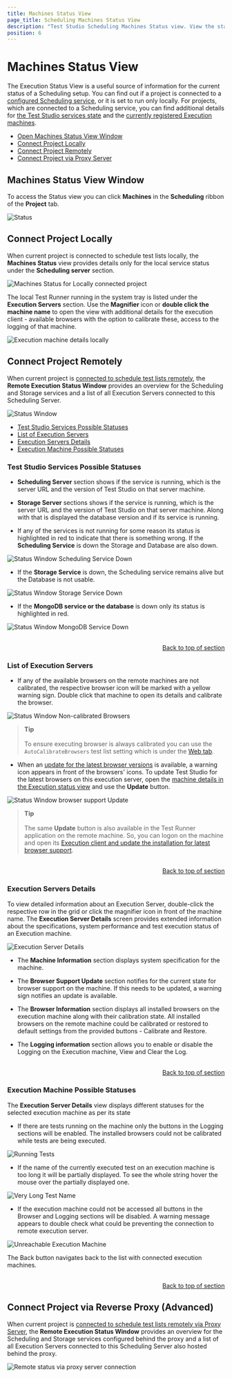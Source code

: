 ```yaml
---
title: Machines Status View 
page_title: Scheduling Machines Status View
description: "Test Studio Scheduling Machines Status view. View the status of the Test Studio Execution Servers connected to a Test Studio Scheduling Server. Access the execution machines details and logging from the Test Studio Project"
position: 6
---
```

# Machines Status View

The Execution Status View is a useful source of information for the current status of a Scheduling setup. You can find out if a project is connected to a <a href="/features/scheduling-test-runs/multiple-machines-scheduling-setup/create-scheduling-server#configure-the-test-studio-scheduling-service" target="_blank">configured Scheduling service</a>, or it is set to run only locally. For projects, which are connected to a Scheduling service, you can find additional details for <a href="#remotely-connected-project">the Test Studio services state</a> and the <a href="#list-of-execution-servers">currently registered Execution machines</a>.

* [Open Machines Status View Window](#machines-status-view-window)
* [Connect Project Locally](#connect-project-locally)
* [Connect Project Remotely](#connect-project-remotely)
* [Connect Project via Proxy Server](#connect-project-via-reverse-proxy-advanced)

## Machines Status View Window

To access the Status view you can click **Machines** in the **Scheduling** ribbon of the **Project** tab.

![Status][1]

## Connect Project Locally 

When current project is connected to schedule test lists locally, the **Machines Status** view provides details only for the local service status under the **Scheduling server** section.

![Machines Status for Locally connected project][2a]

The local Test Runner running in the system tray is listed under the **Execution Servers** section. Use the **Magnifier** icon or **double click the machine name** to open the view with additional details for the execution client - available browsers with the option to calibrate these, access to the logging of that machine.

![Execution machine details locally][2b]

## Connect Project Remotely

When current project is <a href="/automated-tests/scheduling/connect-to-scheduling-server#connect-the-project-to-schedule-test-lists-on-remote-execution-machines" target="_blank">connected to schedule test lists remotely</a>, the **Remote Execution Status Window** provides an overview for the Scheduling and Storage services and a list of all Execution Servers connected to this Scheduling Server.

![Status Window][2]

* [Test Studio Services Possible Statuses](#test-studio-services-possible-statuses)
* [List of Execution Servers](#list-of-execution-servers)
* [Execution Servers Details](#execution-servers-details)
* [Execution Machine Possible Statuses](#execution-machine-possible-statuses)

### Test Studio Services Possible Statuses

- **Scheduling Server** section shows if the service is running, which is the server URL and the version of Test Studio on that server machine.

- **Storage Server** sections shows if the service is running, which is the server URL and the version of Test Studio on that server machine. Along with that is displayed the database version and if its service is running.

- If any of the services is not running for some reason its status is highlighted in red to indicate that there is something wrong. If the **Scheduling Service** is down the Storage and Database are also down.

![Status Window Scheduling Service Down][8]

- If the **Storage Service** is down, the Scheduling service remains alive but the Database is not usable.

![Status Window Storage Service Down][9]

- If the **MongoDB service or the database** is down only its status is highlighted in red. 

![Status Window MongoDB Service Down][10]

<br>
<div><a style="float:right" href="#remotely-connected-project">Back to top of section</a></div>
<br>

### List of Execution Servers

- If any of the available browsers on the remote machines are not calibrated, the respective browser icon will be marked with a yellow warning sign. Double click that machine to open its details and calibrate the browser.

![Status Window Non-calibrated Browsers][4]

> **Tip**
><br> 
><br> To ensure executing browser is always calibrated you can use the `AutoCalibrateBrowsers` test list setting which is under the <a  href="/getting-started/test-execution/test-list-settings#web-tab" target="_blank">Web tab</a>.

- When an <a  href="/features/dialogs-and-popups/dialog-handler-updater" target="_blank">update for the latest browser versions</a> is available, a warning icon appears in front of the browsers' icons. To update Test Studio for the latest browsers on this execution server, open the <a  href="/automated-tests/scheduling/view-execution-status#execution-servers-details" target="_blank">machine details in the Execution status view</a> and use the __Update__ button.

![Status Window browser support Update][4a]

> **Tip**
><br> 
><br> The same __Update__ button is also available in the Test Runner application on the remote machine. So, you can logon on the machine and open its <a  href="/features/scheduling-test-runs/multiple-machines-scheduling-setup/create-execution-server#browser-support-update" target="_blank">Execution client and update the installation for latest browser support</a>.

<br>
<div><a style="float:right" href="#remotely-connected-project">Back to top of section</a></div>
<br>

### Execution Servers Details

To view detailed information about an Execution Server, double-click the respective row in the grid or click the magnifier icon in front of the machine name. The **Execution Server Details** screen provides extended information about the specifications, system performance and test execution status of an Execution machine.

![Execution Server Details][3]

- The **Machine Information** section displays system specification for the machine.

- The **Browser Support Update** section notifies for the current state for browser support on the machine. If this needs to be updated, a warning sign notifies an update is available.

- The **Browser Information** section displays all installed browsers on the execution machine along with their calibration state. All installed browsers on the remote machine could be calibrated or restored to default settings from the provided buttons - Calibrate and Restore.

- The **Logging information** section allows you to enable or disable the Logging on the Execution machine, View and Clear the Log.

<br>
<div><a style="float:right" href="#remotely-connected-project">Back to top of section</a></div>
<br>

### Execution Machine Possible Statuses

The **Execution Server Details** view displays different statuses for the selected execution machine as per its state

- If there are tests running on the machine only the buttons in the Logging sections will be enabled. The installed browsers could not be calibrated while tests are being executed.

![Running Tests][5]

- If the name of the currently executed test on an execution machine is too long it will be partially displayed. To see the whole string hover the mouse over the partially displayed one.

![Very Long Test Name][6]

- If the execution machine could not be accessed all buttons in the Browser and Logging sections will be disabled. A warning message appears to double check what could be preventing the connection to remote execution server.

![Unreachable Execution Machine][7]

The Back button navigates back to the list with connected execution machines.

<br>
<div><a style="float:right" href="#remotely-connected-project">Back to top of section</a></div>
<br>

## Connect Project via Reverse Proxy (Advanced)

When current project is <a href="/automated-tests/scheduling/advanced-topics/connect-via-proxy-server" target="_blank">connected to schedule test lists remotely via Proxy Server</a>, the **Remote Execution Status Window** provides an overview for the Scheduling and Storage services configured behind the proxy and a list of all Execution Servers connected to this Scheduling Server also hosted behind the proxy.

![Remote status via proxy server connection](/img/features/scheduling-test-runs/view-execution-status/fig4.png)

[1]: /img/features/scheduling-test-runs/view-execution-status/fig1.png
[2]: /img/features/scheduling-test-runs/view-execution-status/fig2.png
[2a]: /img/features/scheduling-test-runs/view-execution-status/fig2a.png
[2b]: /img/features/scheduling-test-runs/view-execution-status/fig2b.png
[3]: /img/features/scheduling-test-runs/view-execution-status/fig3.png
[4]: /img/features/scheduling-test-runs/view-execution-status/fig2_nonCalibrated.png
[4a]: /img/features/scheduling-test-runs/view-execution-status/fig2_dialogHandlerUpdate.png
[5]: /img/features/scheduling-test-runs/view-execution-status/fig3_runningTest.png
[6]: /img/features/scheduling-test-runs/view-execution-status/fig3_VeryLongNameTest.png
[7]: /img/features/scheduling-test-runs/view-execution-status/fig3_unreachableExecutionMachine.png
[8]: /img/features/scheduling-test-runs/view-execution-status/fig2_schedulingServiceDown.png
[9]: /img/features/scheduling-test-runs/view-execution-status/fig2_storageServiceDown.png
[10]: /img/features/scheduling-test-runs/view-execution-status/fig2_MongoServiceDown.png